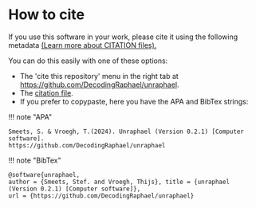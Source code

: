 # How to cite

If you use this software in your work, please cite it using the following metadata [(Learn more about CITATION files).](https://docs.github.com/en/repositories/managing-your-repositorys-settings-and-features/customizing-your-repository/about-citation-files)

You can do this easily with one of these options:

- The 'cite this repository' menu in the right tab at https://github.com/DecodingRaphael/unraphael.
- The [citation file](https://github.com/DecodingRaphael/unraphael/blob/main/CITATION.cff).
- If you prefer to copypaste, here you have the APA and BibTex strings:

!!! note "APA"

    Smeets, S. & Vroegh, T.(2024). Unraphael (Version 0.2.1) [Computer software].
    https://github.com/DecodingRaphael/unraphael

!!! note "BibTex"

    @software{unraphael,
    author = {Smeets, Stef. and Vroegh, Thijs}, title = {unraphael (Version 0.2.1) [Computer software]},
    url = {https://github.com/DecodingRaphael/unraphael}
